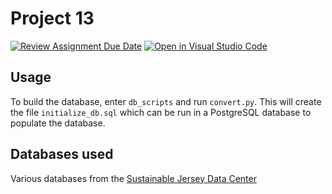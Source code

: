 # Project 13

[![Review Assignment Due Date](https://classroom.github.com/assets/deadline-readme-button-8d59dc4de5201274e310e4c54b9627a8934c3b88527886e3b421487c677d23eb.svg)](https://classroom.github.com/a/-Nv0cKFk)
[![Open in Visual Studio Code](https://classroom.github.com/assets/open-in-vscode-c66648af7eb3fe8bc4f294546bfd86ef473780cde1dea487d3c4ff354943c9ae.svg)](https://classroom.github.com/online_ide?assignment_repo_id=10762438&assignment_repo_type=AssignmentRepo)

## Usage

To build the database, enter `db_scripts` and run `convert.py`. This will create
the file `initialize_db.sql` which can be run in a PostgreSQL database to
populate the database.

## Databases used

Various databases from the [Sustainable Jersey Data Center](https://www.sustainablejersey.com/resources/data-center/)
